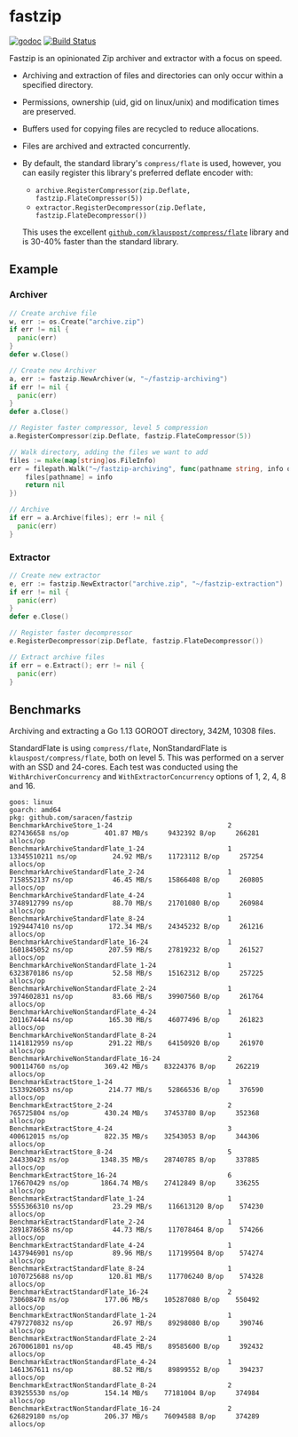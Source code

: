# fastzip

[![godoc](https://godoc.org/github.com/saracen/fastzip?status.svg)](http://godoc.org/github.com/saracen/fastzip)
[![Build Status](https://travis-ci.org/saracen/fastzip.png)](https://travis-ci.org/saracen/fastzip)

Fastzip is an opinionated Zip archiver and extractor with a focus on speed.

- Archiving and extraction of files and directories can only occur within
  a specified directory.
- Permissions, ownership (uid, gid on linux/unix) and modification times are
  preserved.
- Buffers used for copying files are recycled to reduce allocations.
- Files are archived and extracted concurrently.
- By default, the standard library's `compress/flate` is used, however, you can
  easily register this library's preferred deflate encoder with:
    - `archive.RegisterCompressor(zip.Deflate, fastzip.FlateCompressor(5))`
    - `extractor.RegisterDecompressor(zip.Deflate, fastzip.FlateDecompressor())`
  
  This uses the excellent [`github.com/klauspost/compress/flate`](https://github.com/klauspost/compress)
  library and is 30-40% faster than the standard library.

## Example
### Archiver
```go
// Create archive file
w, err := os.Create("archive.zip")
if err != nil {
  panic(err)
}
defer w.Close()

// Create new Archiver
a, err := fastzip.NewArchiver(w, "~/fastzip-archiving")
if err != nil {
  panic(err)
}
defer a.Close()

// Register faster compressor, level 5 compression
a.RegisterCompressor(zip.Deflate, fastzip.FlateCompressor(5))

// Walk directory, adding the files we want to add
files := make(map[string]os.FileInfo)
err = filepath.Walk("~/fastzip-archiving", func(pathname string, info os.FileInfo, err error) error {
	files[pathname] = info
	return nil
})

// Archive
if err = a.Archive(files); err != nil {
  panic(err)
}
```

### Extractor
```go
// Create new extractor
e, err := fastzip.NewExtractor("archive.zip", "~/fastzip-extraction")
if err != nil {
  panic(err)
}
defer e.Close()

// Register faster decompressor
e.RegisterDecompressor(zip.Deflate, fastzip.FlateDecompressor())

// Extract archive files
if err = e.Extract(); err != nil {
  panic(err)
}
```

## Benchmarks

Archiving and extracting a Go 1.13 GOROOT directory, 342M, 10308 files.

StandardFlate is using  `compress/flate`, NonStandardFlate is
`klauspost/compress/flate`, both on level 5. This was performed on a server with an SSD and 24-cores. Each test was conducted
using the `WithArchiverConcurrency` and `WithExtractorConcurrency` options of 1, 2, 4, 8 and 16.

```
goos: linux
goarch: amd64
pkg: github.com/saracen/fastzip
BenchmarkArchiveStore_1-24                             2         827436658 ns/op         401.87 MB/s     9432392 B/op     266281 allocs/op
BenchmarkArchiveStandardFlate_1-24                     1        13345510211 ns/op         24.92 MB/s    11723112 B/op     257254 allocs/op
BenchmarkArchiveStandardFlate_2-24                     1        7158552137 ns/op          46.45 MB/s    15866408 B/op     260805 allocs/op
BenchmarkArchiveStandardFlate_4-24                     1        3748912799 ns/op          88.70 MB/s    21701080 B/op     260984 allocs/op
BenchmarkArchiveStandardFlate_8-24                     1        1929447410 ns/op         172.34 MB/s    24345232 B/op     261216 allocs/op
BenchmarkArchiveStandardFlate_16-24                    1        1601845052 ns/op         207.59 MB/s    27819232 B/op     261527 allocs/op
BenchmarkArchiveNonStandardFlate_1-24                  1        6323870186 ns/op          52.58 MB/s    15162312 B/op     257225 allocs/op
BenchmarkArchiveNonStandardFlate_2-24                  1        3974602831 ns/op          83.66 MB/s    39907560 B/op     261764 allocs/op
BenchmarkArchiveNonStandardFlate_4-24                  1        2011674444 ns/op         165.30 MB/s    46077496 B/op     261823 allocs/op
BenchmarkArchiveNonStandardFlate_8-24                  1        1141812959 ns/op         291.22 MB/s    64150920 B/op     261970 allocs/op
BenchmarkArchiveNonStandardFlate_16-24                 2         900114760 ns/op         369.42 MB/s    83224376 B/op     262219 allocs/op
BenchmarkExtractStore_1-24                             1        1533926053 ns/op         214.77 MB/s    52866536 B/op     376590 allocs/op
BenchmarkExtractStore_2-24                             2         765725804 ns/op         430.24 MB/s    37453780 B/op     352368 allocs/op
BenchmarkExtractStore_4-24                             3         400612015 ns/op         822.35 MB/s    32543053 B/op     344306 allocs/op
BenchmarkExtractStore_8-24                             5         244330423 ns/op        1348.35 MB/s    28740785 B/op     337885 allocs/op
BenchmarkExtractStore_16-24                            6         176670429 ns/op        1864.74 MB/s    27412849 B/op     336255 allocs/op
BenchmarkExtractStandardFlate_1-24                     1        5555366310 ns/op          23.29 MB/s    116613120 B/op    574230 allocs/op
BenchmarkExtractStandardFlate_2-24                     1        2891878658 ns/op          44.73 MB/s    117078464 B/op    574266 allocs/op
BenchmarkExtractStandardFlate_4-24                     1        1437946901 ns/op          89.96 MB/s    117199504 B/op    574274 allocs/op
BenchmarkExtractStandardFlate_8-24                     1        1070725688 ns/op         120.81 MB/s    117706240 B/op    574328 allocs/op
BenchmarkExtractStandardFlate_16-24                    2         730608470 ns/op         177.06 MB/s    105287080 B/op    550492 allocs/op
BenchmarkExtractNonStandardFlate_1-24                  1        4797270832 ns/op          26.97 MB/s    89298080 B/op     390746 allocs/op
BenchmarkExtractNonStandardFlate_2-24                  1        2670061801 ns/op          48.45 MB/s    89585600 B/op     392432 allocs/op
BenchmarkExtractNonStandardFlate_4-24                  1        1461367611 ns/op          88.52 MB/s    89899552 B/op     394237 allocs/op
BenchmarkExtractNonStandardFlate_8-24                  2         839255530 ns/op         154.14 MB/s    77181004 B/op     374984 allocs/op
BenchmarkExtractNonStandardFlate_16-24                 2         626829180 ns/op         206.37 MB/s    76094588 B/op     374289 allocs/op
```
